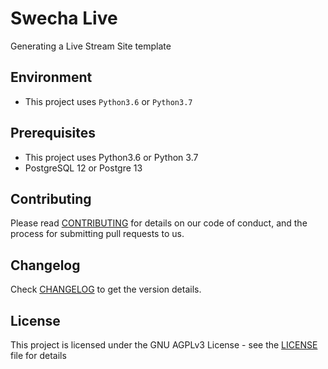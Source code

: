 # Swecha Live

Generating a Live Stream Site template

## Environment

- This project uses `Python3.6` or `Python3.7`

## Prerequisites

- This project uses Python3.6 or Python 3.7
- PostgreSQL 12 or Postgre 13

## Contributing

Please read [CONTRIBUTING](CONTRIBUTING.md) for details on our code of conduct, and the process for submitting pull requests to us.

## Changelog

Check [CHANGELOG](CHANGELOG.md) to get the version details.

## License

This project is licensed under the GNU AGPLv3 License - see the [LICENSE](LICENSE) file for details
